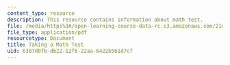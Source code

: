 ```yaml
---
content_type: resource
description: This resource contains information about math test.
file: /media/https%3A/open-learning-course-data-rc.s3.amazonaws.com/21m-785-playwrights-workshop-spring-2012/6387d0fbdb2212f622aa6422b5b1d7cf_MIT21M_785S12_Math_Test.pdf
file_type: application/pdf
resourcetype: Document
title: Taking a Math Test
uid: 6387d0fb-db22-12f6-22aa-6422b5b1d7cf
---
```

